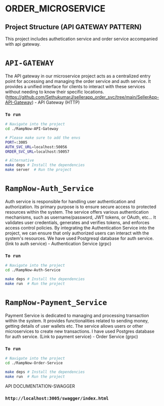# ORDER_MICROSERVICE

## Project Structure (API GATEWAY PATTERN)

This project includes authetication service and order service accompanied with api gateway.

# `API-GATEWAY`

The API gateway in our microservice project acts as a centralized entry point for accessing and managing the order service and auth service. It provides a unified interface for clients to interact with these services without needing to know their specific locations.
(https://github.com/SethukumarJ/sellerapp_order_svc/tree/main/SellerApp-API-Gateway) - API Gateway (HTTP)

### `To run`

```bash
# Navigate into the project
cd ./RampNow-API-Gateway

# Please make sure to add the envs
PORT=:3005
AUTH_SVC_URL=localhost:50056
ORDER_SVC_URL=localhost:50057

# Alternative
make deps # Install the dependencies
make server  # Run the project
```

# `RampNow-Auth_Service`

Auth service is responsible for handling user authentication and authorization. Its primary purpose is to ensure secure access to protected resources within the system. The service offers various authentication mechanisms, such as username/password, JWT tokens, or OAuth, etc... It validates user credentials, generates and verifies tokens, and enforces access control policies. By integrating the Authentication Service into the project, we can ensure that only authorized users can interact with the system's resources.
We have used Postgresql database for auth service.
(link to auth service) - Authentication Service (grpc)

### `To run`

```bash
# Navigate into the project
cd ./RampNow-Auth-Service

make deps # Install the dependencies
make run  # Run the project
```

# `RampNow-Payment_Service`

Payment Service is dedicated to managing and processing transaction within the system. It provides functionalities related to sending money, getting details of user wallets etc. The service allows users or other microservices to create new transactions.
I have used Postgres database for auth service.
(Link to payment service) - Order Service (grpc)

### `To run`

```bash
# Navigate into the project
cd ./RampNow-Order-Service

make deps # Install the dependencies
make run  # Run the project
```

API DOCUMENTATION-SWAGGER

### `http://localhost:3005/swagger/index.html`
